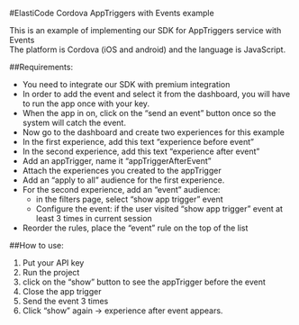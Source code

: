 #ElastiCode Cordova AppTriggers with Events example

This is an example of implementing our SDK for AppTriggers service with Events  
The platform is Cordova (iOS and android) and the language is JavaScript.

##Requirements:

- You need to integrate our SDK with premium integration
- In order to add the event and select it from the dashboard, you will have to run the app once with your key.
- When the app in on, click on the “send an event” button once so the system will catch the event.
- Now go to the dashboard and create two experiences for this example
- In the first experience, add this text “experience before event”
- In the second experience, add this text “experience after event”
- Add an appTrigger, name it “appTriggerAfterEvent”
- Attach the experiences you created to the appTrigger
- Add an “apply to all” audience for the first experience.
- For the second experience, add an “event” audience:
     - in the filters page, select “show app trigger” event
     - Configure the event: if the user visited “show app trigger” event at least 3 times in current session
- Reorder the rules, place the “event” rule on the top of the list

##How to use:

1) Put your API key  
2) Run the project    
3) click on the “show” button to see the appTrigger before the event  
4) Close the app trigger  
5) Send the event 3 times   
6) Click “show” again -> experience after event appears.
